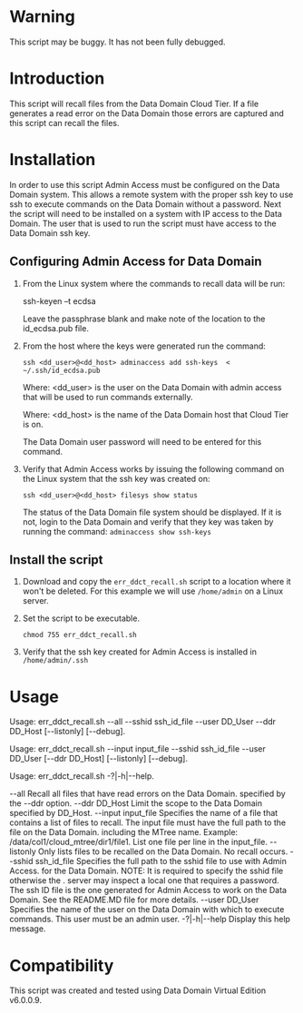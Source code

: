 # Warning

This script may be buggy. It has not been fully debugged.

# Introduction

This script will recall files from the Data Domain Cloud Tier. If a file generates a read error on
the Data Domain those errors are captured and this script can recall the files.

# Installation

In order to use this script Admin Access must be configured on the Data Domain 
system. This allows a remote system with the proper ssh key to use ssh to execute 
commands on the Data Domain without a password. Next the script will need to be
installed on a system with IP access to the Data Domain. The 
user that is used to run the script must have access to the Data Domain ssh key. 

## Configuring Admin Access for Data Domain

1.	From the Linux system where the commands to recall data will be run:

	ssh-keyen –t ecdsa

	Leave the passphrase blank and make note of the location to the id_ecdsa.pub file.

2.	From the host where the keys were generated run the command:

	`ssh <dd_user>@<dd_host> adminaccess add ssh-keys  < ~/.ssh/id_ecdsa.pub`

	Where: <dd_user> is the user on the Data Domain with admin access that will be used to run commands externally. 

	Where: <dd_host> is the name of the Data Domain host that Cloud Tier is on.

	The Data Domain user password will need to be entered for this command.

3.	Verify that Admin Access works by issuing the following command on the Linux system that the ssh key was created on:

	`ssh <dd_user>@<dd_host> filesys show status`

	The status of the Data Domain file system should be displayed. If it is not, login to the Data Domain and verify that 
	they key was taken by running the command: `adminaccess show ssh-keys`

## Install the script

1. Download and copy the `err_ddct_recall.sh` script to a location where it won't be deleted. 
   For this example we will use `/home/admin` on a Linux server. 
	

2. Set the script to be executable. 

   `chmod 755 err_ddct_recall.sh`

3.   Verify that the ssh key created for Admin Access is installed in `/home/admin/.ssh`


# Usage

   Usage: err_ddct_recall.sh --all --sshid ssh_id_file --user DD_User --ddr DD_Host [--listonly] [--debug].

   Usage: err_ddct_recall.sh --input input_file --sshid ssh_id_file --user DD_User [--ddr DD_Host] [--listonly] [--debug].

   Usage: err_ddct_recall.sh -?\|-h\|--help.

   --all                          Recall all files that have read errors on the Data Domain.
                                  specified by the --ddr option.
   --ddr DD_Host                  Limit the scope to the Data Domain specified by DD_Host.
   --input input_file             Specifies the name of a file that contains a list of files to recall.
                                  The input file must have the full path to the file on the Data Domain.
                                  including the MTree name. Example: /data/col1/cloud_mtree/dir1/file1.
                                  List one file per line in the input_file.
   --listonly                     Only lists files to be recalled on the Data Domain. No recall occurs.
   --sshid ssh_id_file            Specifies the full path to the sshid file to use with Admin Access.
                                  for the Data Domain.
                                    NOTE: It is required to specify the sshid file otherwise the .
                                          server may inspect a local one that requires a password. The
                                          ssh ID file is the one generated for Admin Access to work on
                                          the Data Domain. See the README.MD file for more details.
   --user DD_User                 Specifies the name of the user on the Data Domain with which to
                                  execute commands. This user must be an admin user.
   -?\|-h\|--help                 Display this help message.


# Compatibility

This script was created and tested using Data Domain Virtual Edition v6.0.0.9. 